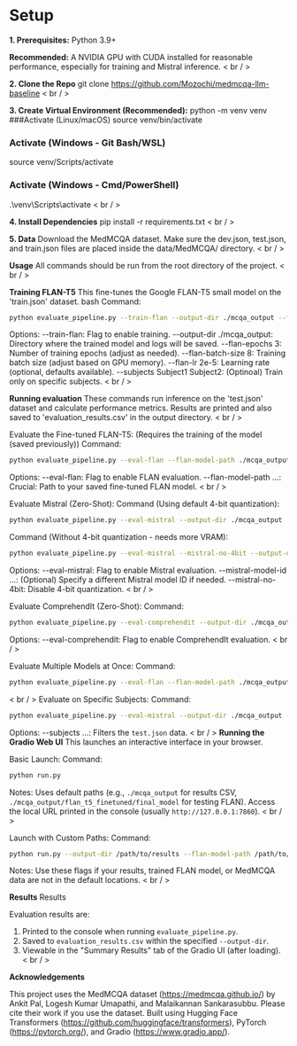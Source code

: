 # Setup

**1. Prerequisites:**
Python 3.9+

 **Recommended:** A NVIDIA GPU with CUDA installed for reasonable performance, especially for training and Mistral inference. < br / >

 **2. Clone the Repo**
 git clone https://github.com/Mozochi/medmcqa-llm-baseline < br / >

**3. Create Virtual Environment (Recommended):**
python -m venv venv
###Activate (Linux/macOS)
source venv/bin/activate
### Activate (Windows - Git Bash/WSL)
source venv/Scripts/activate
### Activate (Windows - Cmd/PowerShell)
.\venv\Scripts\activate < br / >

**4. Install Dependencies**
pip install -r requirements.txt < br / >

**5. Data**
Download the MedMCQA dataset.
Make sure the dev.json, test.json, and train.json files are placed inside the data/MedMCQA/ directory. < br / >

**Usage**
All commands should be run from the root directory of the project. < br / >

**Training FLAN-T5**
This fine-tunes the Google FLAN-T5 small model on the 'train.json' dataset.
bash
Command:
```bash
python evaluate_pipeline.py --train-flan --output-dir ./mcqa_output --flan-epochs 3 --flan-batch-size 8
```
Options:
--train-flan: Flag to enable training.
--output-dir ./mcqa_output: Directory where the trained model and logs will be saved.
--flan-epochs 3: Number of training epochs (adjust as needed).
--flan-batch-size 8: Training batch size (adjust based on GPU memory).
--flan-lr 2e-5: Learning rate (optional, defaults available).
--subjects Subject1 Subject2: (Optinoal) Train only on specific subjects. < br / >


**Running evaluation**
These commands run inference on the 'test.json' dataset and calculate performance metrics. Results are printed and also saved to 'evaluation_results.csv' in the output directory. < br / >

Evaluate the Fine-tuned FLAN-T5:
(Requires the training of the model (saved previously))
Command:
```bash
python evaluate_pipeline.py --eval-flan --flan-model-path ./mcqa_output/flan_t5_finetuned/final_model --output-dir ./mcqa_output
```
Options:
--eval-flan: Flag to enable FLAN evaluation.
--flan-model-path ...: Crucial: Path to your saved fine-tuned FLAN model. < br / >

Evaluate Mistral (Zero-Shot):
Command (Using default 4-bit quantization):
```bash
python evaluate_pipeline.py --eval-mistral --output-dir ./mcqa_output
```
Command (Without 4-bit quantization - needs more VRAM):
```bash
python evaluate_pipeline.py --eval-mistral --mistral-no-4bit --output-dir ./mcqa_output
```
Options:
--eval-mistral: Flag to enable Mistral evaluation.
--mistral-model-id ...: (Optional) Specify a different Mistral model ID if needed.
--mistral-no-4bit: Disable 4-bit quantization. < br / >

Evaluate ComprehendIt (Zero-Shot):
Command:
```bash
python evaluate_pipeline.py --eval-comprehendit --output-dir ./mcqa_output
```
Options:
--eval-comprehendit: Flag to enable ComprehendIt evaluation. < br / >

Evaluate Multiple Models at Once:
Command:
```bash
python evaluate_pipeline.py --eval-flan --flan-model-path ./mcqa_output/flan_t5_finetuned/final_model --eval-mistral --eval-comprehendit --output-dir ./mcqa_output
```
< br / >
Evaluate on Specific Subjects:
Command:
```bash
python evaluate_pipeline.py --eval-mistral --output-dir ./mcqa_output --subjects Cardiology Neurology
```
Options:
--subjects ...: Filters the `test.json` data.
< br / >
**Running the Gradio Web UI**
This launches an interactive interface in your browser.

Basic Launch:
Command:
```bash
python run.py
```
Notes:
Uses default paths (e.g., `./mcqa_output` for results CSV, `./mcqa_output/flan_t5_finetuned/final_model` for testing FLAN).
Access the local URL printed in the console (usually `http://127.0.0.1:7860`). < br / >

Launch with Custom Paths:
Command:
```bash
python run.py --output-dir /path/to/results --flan-model-path /path/to/your/flan_model --data-dir /path/to/data
```
Notes:
Use these flags if your results, trained FLAN model, or MedMCQA data are not in the default locations. < br / >


**Results**
Results

Evaluation results are:
1. Printed to the console when running `evaluate_pipeline.py`.
2. Saved to `evaluation_results.csv` within the specified `--output-dir`.
3. Viewable in the "Summary Results" tab of the Gradio UI (after loading). < br / >


**Acknowledgements**

This project uses the MedMCQA dataset (https://medmcqa.github.io/) by Ankit Pal, Logesh Kumar Umapathi, and Malaikannan Sankarasubbu. Please cite their work if you use the dataset.
Built using Hugging Face Transformers (https://github.com/huggingface/transformers), PyTorch (https://pytorch.org/), and Gradio (https://www.gradio.app/).
